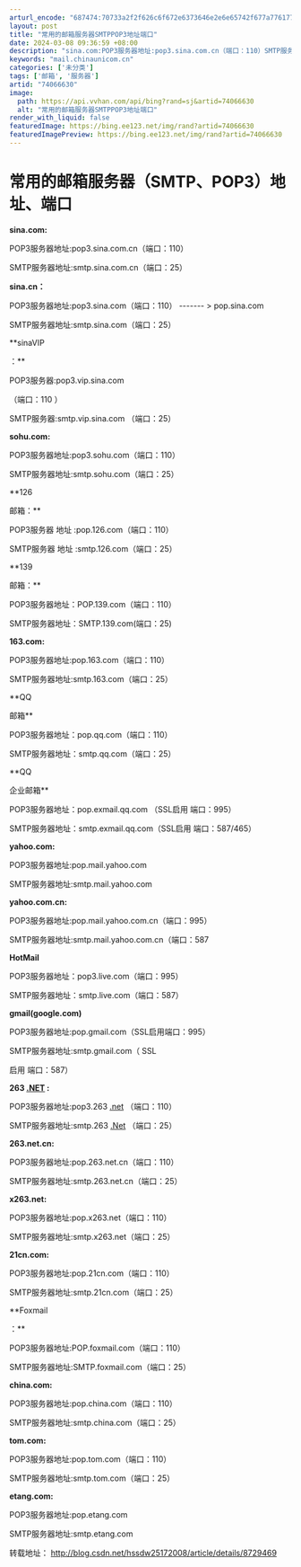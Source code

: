 ```yaml
---
arturl_encode: "687474:70733a2f2f626c6f672e6373646e2e6e65742f677a7761776a:2f61727469636c652f64657461696c732f3734303636363330"
layout: post
title: "常用的邮箱服务器SMTPPOP3地址端口"
date: 2024-03-08 09:36:59 +08:00
description: "sina.com:POP3服务器地址:pop3.sina.com.cn（端口：110）SMTP服务器"
keywords: "mail.chinaunicom.cn"
categories: ['未分类']
tags: ['邮箱', '服务器']
artid: "74066630"
image:
  path: https://api.vvhan.com/api/bing?rand=sj&artid=74066630
  alt: "常用的邮箱服务器SMTPPOP3地址端口"
render_with_liquid: false
featuredImage: https://bing.ee123.net/img/rand?artid=74066630
featuredImagePreview: https://bing.ee123.net/img/rand?artid=74066630
---
```


# 常用的邮箱服务器（SMTP、POP3）地址、端口

**sina.com:**

POP3服务器地址:pop3.sina.com.cn（端口：110）
  
SMTP服务器地址:smtp.sina.com.cn（端口：25）

**sina.cn：**

POP3服务器地址:pop3.sina.com（端口：110）
------- > pop.sina.com
  
SMTP服务器地址:smtp.sina.com（端口：25）

**sinaVIP

：**

POP3服务器:pop3.vip.sina.com

（端口：110
）

SMTP服务器:smtp.vip.sina.com （端口：25）

**sohu.com:**

POP3服务器地址:pop3.sohu.com（端口：110）
  
SMTP服务器地址:smtp.sohu.com（端口：25）

**126

邮箱：**

POP3服务器
地址
:pop.126.com（端口：110）

SMTP服务器
地址
:smtp.126.com（端口：25）

**139

邮箱：**

POP3服务器地址：POP.139.com（端口：110）

SMTP服务器地址：SMTP.139.com(端口：25)

**163.com:**

POP3服务器地址:pop.163.com（端口：110）
  
SMTP服务器地址:smtp.163.com（端口：25）

**QQ

邮箱**

POP3服务器地址：pop.qq.com（端口：110）

SMTP服务器地址：smtp.qq.com（端口：25）

**QQ

企业邮箱**

POP3服务器地址：pop.exmail.qq.com （SSL启用 端口：995）

SMTP服务器地址：smtp.exmail.qq.com（SSL启用 端口：587/465）

**yahoo.com:**

POP3服务器地址:pop.mail.yahoo.com
  
SMTP服务器地址:smtp.mail.yahoo.com

**yahoo.com.cn:**

POP3服务器地址:pop.mail.yahoo.com.cn（端口：995）
  
SMTP服务器地址:smtp.mail.yahoo.com.cn（端口：587

**HotMail**

POP3服务器地址：pop3.live.com（端口：995）

SMTP服务器地址：smtp.live.com（端口：587）

**gmail(google.com)**
  
POP3服务器地址:pop.gmail.com（SSL启用端口：995）
  
SMTP服务器地址:smtp.gmail.com（
SSL

启用
端口：587）

**263
[.NET](http://lib.csdn.net/base/dotnet ".NET知识库")
:**

POP3服务器地址:pop3.263
[.net](http://lib.csdn.net/base/dotnet ".NET知识库")
（端口：110）
  
SMTP服务器地址:smtp.263
[.Net](http://lib.csdn.net/base/dotnet ".NET知识库")
（端口：25）

**263.net.cn:**

POP3服务器地址:pop.263.net.cn（端口：110）
  
SMTP服务器地址:smtp.263.net.cn（端口：25）

**x263.net:**

POP3服务器地址:pop.x263.net（端口：110）

SMTP服务器地址:smtp.x263.net（端口：25）

**21cn.com:**

POP3服务器地址:pop.21cn.com（端口：110）
  
SMTP服务器地址:smtp.21cn.com（端口：25）

**Foxmail

：**

POP3服务器地址:POP.foxmail.com（端口：110）

SMTP服务器地址:SMTP.foxmail.com（端口：25）

**china.com:**

POP3服务器地址:pop.china.com（端口：110）

SMTP服务器地址:smtp.china.com（端口：25）

**tom.com:**

POP3服务器地址:pop.tom.com（端口：110）
  
SMTP服务器地址:smtp.tom.com（端口：25）

**etang.com:**

POP3服务器地址:pop.etang.com

SMTP服务器地址:smtp.etang.com

转载地址：
<http://blog.csdn.net/hssdw25172008/article/details/8729469>